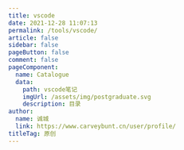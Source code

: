 ```yaml
---
title: vscode
date: 2021-12-28 11:07:13
permalink: /tools/vscode/
article: false
sidebar: false
pageButton: false
comment: false
pageComponent: 
  name: Catalogue
  data: 
    path: vscode笔记
    imgUrl: /assets/img/postgraduate.svg
    description: 目录
author: 
  name: 诚城
  link: https://www.carveybunt.cn/user/profile/
titleTag: 原创
---
```

